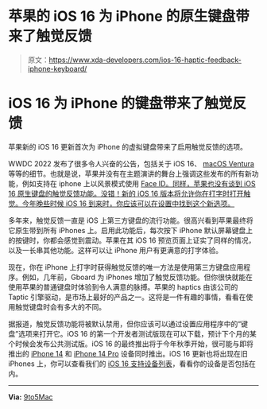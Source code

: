 # 苹果的 iOS 16 为 iPhone 的原生键盘带来了触觉反馈

> 原文：<https://www.xda-developers.com/ios-16-haptic-feedback-iphone-keyboard/>

# iOS 16 为 iPhone 的键盘带来了触觉反馈

苹果新的 iOS 16 更新首次为 iPhone 的虚拟键盘带来了启用触觉反馈的选项。

WWDC 2022 发布了很多令人兴奋的公告，包括关于 iOS 16、 [macOS Ventura](https://www.xda-developers.com/macos-ventura/) 等等的细节。也就是说，苹果并没有在主题演讲的舞台上强调这些发布的所有新功能，例如支持在 iphone 上以风景模式使用 [Face ID。同样，苹果也没有谈到 iOS 16 原生键盘的触觉反馈功能。没错！新的 iOS 16 版本将允许你在打字时打开触觉。今年晚些时候 iOS 16 到来时，你应该可以在设置中找到这个新选项。](https://www.xda-developers.com/face-id-landscape-ios-16/)

多年来，触觉反馈一直是 iOS 上第三方键盘的流行功能。很高兴看到苹果最终将它原生带到所有 iPhones 上。启用此功能后，每次按下 iPhone 默认屏幕键盘上的按键时，你都会感觉到震动。苹果在其 iOS 16 预览页面上证实了同样的情况，以及一长串其他功能。这样可以让 iPhone 用户有更满意的打字体验。

现在，你在 iPhone 上打字时获得触觉反馈的唯一方法是使用第三方键盘应用程序。例如，几年前，Gboard 为 iPhones 增加了触觉反馈功能。但你很快就能在使用苹果的普通键盘时体验到令人满意的脉搏。苹果的 haptics 由该公司的 Taptic 引擎驱动，是市场上最好的产品之一。这将是一件有趣的事情，看看在使用触觉键盘时会有多大的不同。

据报道，触觉反馈功能将被默认禁用，但你应该可以通过设置应用程序中的“键盘”选项来打开它。iOS 16 的第一个开发者测试版现在可以下载，预计下个月的某个时候会发布公共测试版。iOS 16 的最终推出将于今年秋季开始，很可能与即将推出的 [iPhone 14](https://www.xda-developers.com/apple-iphone-14/) 和 [iPhone 14 Pro](https://www.xda-developers.com/apple-iphone-14/) 设备同时推出。iOS 16 更新也将出现在旧 iPhones 上，你可以查看我们的 [iOS 16 支持设备列表](https://www.xda-developers.com/ios-16-supported-devices/)，看看你的设备是否包括在内。

* * *

**Via:** [9to5Mac](https://9to5mac.com/2022/06/06/ios-16-haptic-feedback-keyboard/)